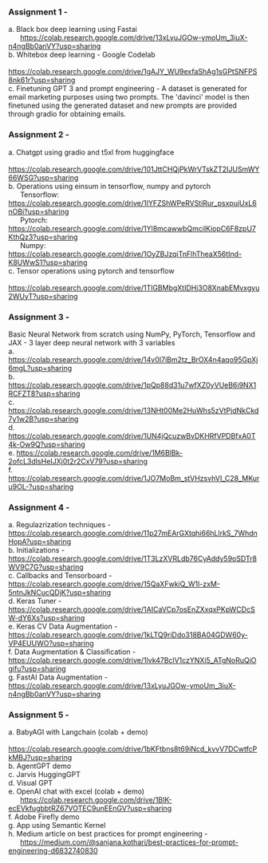 ### Assignment 1 - 
a. Black box deep learning using Fastai <br>
&nbsp; &nbsp; &nbsp; https://colab.research.google.com/drive/13xLyuJGOw-ymoUm_3iuX-n4ngBb0anVY?usp=sharing <br>
b. Whitebox deep learning - Google Codelab <br>
&nbsp; &nbsp; &nbsp; https://colab.research.google.com/drive/1gAJY_WU9exfaShAg1sGPtSNFPS8nk61r?usp=sharing <br>
c. Finetuning GPT 3 and prompt engineering - A dataset is generated for email marketing purposes using two prompts. The 'davinci' model is then finetuned using the generated dataset and new prompts are provided through gradio for obtaining emails.

### Assignment 2 - 
a. Chatgpt using gradio and t5xl from huggingface <br>
&nbsp; &nbsp; &nbsp; https://colab.research.google.com/drive/101JttCHQjPkWrVTskZT2IJUSmWY66WSG?usp=sharing <br>
b. Operations using einsum in tensorflow, numpy and pytorch <br>
&nbsp; &nbsp; &nbsp; Tensorflow: https://colab.research.google.com/drive/1IYFZShWPeRVStiRur_psxpujUxL6nOBi?usp=sharing <br>
&nbsp; &nbsp; &nbsp; Pytorch: https://colab.research.google.com/drive/1Yl8mcawwbQmcilKiopC6F8zpU7KthQz3?usp=sharing <br>
&nbsp; &nbsp; &nbsp; Numpy: https://colab.research.google.com/drive/1OyZBJzqiTnFlhTheaX56tInd-K8UWwS1?usp=sharing <br>
c. Tensor operations using pytorch and tensorflow <br>
&nbsp; &nbsp; &nbsp; https://colab.research.google.com/drive/1TlGBMbgXtIDHj3O8XnabEMvxgyu2WUyT?usp=sharing

### Assignment 3 - 
Basic Neural Network from scratch using NumPy, PyTorch, Tensorflow and JAX - 3 layer deep neural network with 3 variables <br>
a. https://colab.research.google.com/drive/14v0I7iBm2tz_BrOX4n4aqo95GpXj6mgL?usp=sharing <br>
b. https://colab.research.google.com/drive/1pQp88d31u7wfXZ0yVUeB6i9NX1RCFZT8?usp=sharing <br>
c. https://colab.research.google.com/drive/13NHt00Me2HuWhs5zVtPjdNkCkd7y1w2B?usp=sharing <br>
d. https://colab.research.google.com/drive/1UN4jQcuzwBvDKHRfVPDBfxA0T4k-Ow9Q?usp=sharing <br>
e. https://colab.research.google.com/drive/1M6BlBk-2ofcL3dIsHeIJXj0t2r2CxV79?usp=sharing <br>
f. https://colab.research.google.com/drive/1JO7MoBm_stVHzsvhVI_C28_MKuru9OL-?usp=sharing

### Assignment 4 - 
a. Regulazrization techniques - https://colab.research.google.com/drive/11p27mEArGXtqhi66hLlrkS_7WhdnHopA?usp=sharing <br>
b. Initializations - https://colab.research.google.com/drive/1T3LzXVRLdb76CyAddy59oSDTr8WV9C7G?usp=sharing <br>
c. Callbacks and Tensorboard - https://colab.research.google.com/drive/15QaXFwkiQ_W1l-zxM-5ntnJkNCucQDjK?usp=sharing <br>
d. Keras Tuner - https://colab.research.google.com/drive/1AICaVCp7osEnZXxqxPKpWCDcSW-dY6Xs?usp=sharing <br>
e. Keras CV Data Augmentation - https://colab.research.google.com/drive/1kLTQ9riDdo318BA04GDW60y-VP4EUUWO?usp=sharing <br>
f. Data Augmentation & Classification - https://colab.research.google.com/drive/1lvk47BclV1czYNXi5_ATgNoRuQjOgifu?usp=sharing <br>
g. FastAI Data Augmentation - https://colab.research.google.com/drive/13xLyuJGOw-ymoUm_3iuX-n4ngBb0anVY?usp=sharing

### Assignment 5 - 
a. BabyAGI with Langchain (colab + demo) <br>
&nbsp; &nbsp; &nbsp; https://colab.research.google.com/drive/1bKFtbns8t69iNcd_kvvV7DCwtfcPkMBJ?usp=sharing <br>
b. AgentGPT demo <br>
c. Jarvis HuggingGPT <br>
d. Visual GPT <br>
e. OpenAI chat with excel (colab + demo) <br>
&nbsp; &nbsp; &nbsp; https://colab.research.google.com/drive/1BIK-ecEVkfugbbtRZ67VOTEC9unEEnGV?usp=sharing <br>
f. Adobe Firefly demo <br>
g. App using Semantic Kernel <br>
h. Medium article on best practices for prompt engineering - <br>
&nbsp; &nbsp; &nbsp; https://medium.com/@sanjana.kothari/best-practices-for-prompt-engineering-d6832740830
